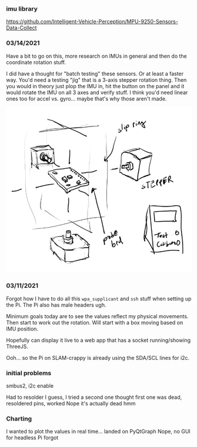 ### imu library
https://github.com/Intelligent-Vehicle-Perception/MPU-9250-Sensors-Data-Collect

### 03/14/2021
Have a bit to go on this, more research on IMUs in general and then do the coordinate rotation stuff.

I did have a thought for "batch testing" these sensors. Or at least a faster way. You'd need a testing "jig" that is a 3-axis stepper rotation thing. Then you would in theory just plop the IMU in, hit the button on the panel and it would rotate the IMU on all 3 axes and verify stuff. I think you'd need linear ones too for accel vs. gyro... maybe that's why those aren't made.

![concept for test jig](./side-note.JPG)

### 03/11/2021

Forgot how I have to do all this `wpa_supplicant` and `ssh` stuff when setting up the Pi.
The Pi also has male headers ugh.

Minimum goals today are to see the values reflect my physical movements. Then start to work out the rotation. Will start with a box moving based on IMU position.

Hopefully can display it live to a web app that has a socket running/showing ThreeJS.

Ooh... so the Pi on SLAM-crappy is already using the SDA/SCL lines for i2c.

### initial problems
smbus2, i2c enable

Had to resolder I guess, I tried a second one thought first one was dead, resoldered pins, worked
Nope it's actually dead hmm

### Charting
I wanted to plot the values in real time... landed on PyQtGraph
Nope, no GUI for headless Pi forgot
